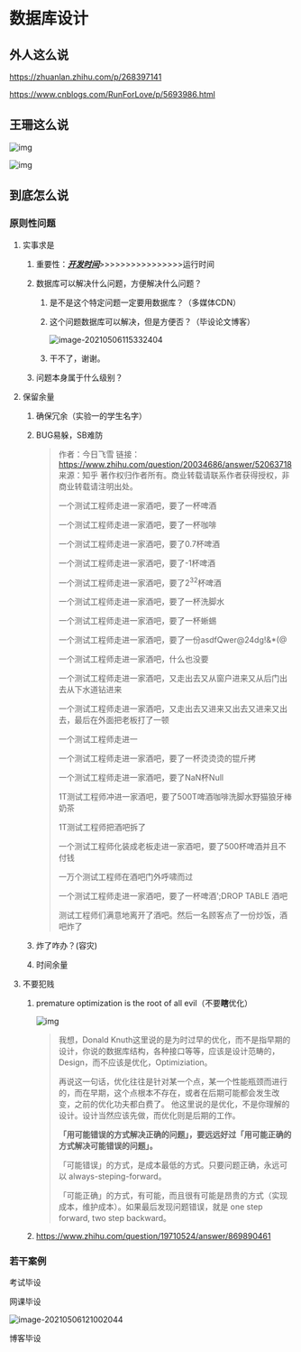 # 数据库设计

## 外人这么说

https://zhuanlan.zhihu.com/p/268397141

https://www.cnblogs.com/RunForLove/p/5693986.html

## 王珊这么说

![img](35e5af5fe3867bb2d9e2b2655def079b.png)

![img](b04e398ef5cb2b9f9124d1301c7d9935.png)

## 到底怎么说

### 原则性问题

1. 实事求是

   1. 重要性：**<u>*开发时间*</u>**>>>>>>>>>>>>>>>>运行时间

   2. 数据库可以解决什么问题，方便解决什么问题？

      1. 是不是这个特定问题一定要用数据库？（多媒体CDN）

      2. 这个问题数据库可以解决，但是方便否？（毕设论文博客）

         ![image-20210506115332404](image-20210506115332404.png)

      3. 干不了，谢谢。

   3. 问题本身属于什么级别？

2. 保留余量

   1. 确保冗余（实验一的学生名字）

   2. BUG易躲，SB难防

      > 作者：今日飞雪
      > 链接：https://www.zhihu.com/question/20034686/answer/52063718
      > 来源：知乎
      > 著作权归作者所有。商业转载请联系作者获得授权，非商业转载请注明出处。
      >
      > 
      >
      > 一个测试工程师走进一家酒吧，要了一杯啤酒
      >
      > 一个测试工程师走进一家酒吧，要了一杯咖啡
      >
      > 一个测试工程师走进一家酒吧，要了0.7杯啤酒
      >
      > 一个测试工程师走进一家酒吧，要了-1杯啤酒
      >
      > 一个测试工程师走进一家酒吧，要了2<sup>32</sup>杯啤酒
      >
      > 一个测试工程师走进一家酒吧，要了一杯洗脚水
      >
      > 一个测试工程师走进一家酒吧，要了一杯蜥蜴
      >
      > 一个测试工程师走进一家酒吧，要了一份asdfQwer@24dg!&*(@
      >
      > 一个测试工程师走进一家酒吧，什么也没要
      >
      > 一个测试工程师走进一家酒吧，又走出去又从窗户进来又从后门出去从下水道钻进来
      >
      > 一个测试工程师走进一家酒吧，又走出去又进来又出去又进来又出去，最后在外面把老板打了一顿
      >
      > 一个测试工程师走进一
      >
      > 一个测试工程师走进一家酒吧，要了一杯烫烫烫的锟斤拷
      >
      > 一个测试工程师走进一家酒吧，要了NaN杯Null
      >
      > 1T测试工程师冲进一家酒吧，要了500T啤酒咖啡洗脚水野猫狼牙棒奶茶
      >
      > 1T测试工程师把酒吧拆了
      >
      > 一个测试工程师化装成老板走进一家酒吧，要了500杯啤酒并且不付钱
      >
      > 一万个测试工程师在酒吧门外呼啸而过
      >
      > 一个测试工程师走进一家酒吧，要了一杯啤酒';DROP TABLE 酒吧
      >
      > 测试工程师们满意地离开了酒吧。然后一名顾客点了一份炒饭，酒吧炸了

   3. 炸了咋办？(容灾)

   4. 时间余量

3. 不要犯贱

   1. premature optimization is the root of all evil（不要**瞎**优化）

      ![img](c1d02359f811d6c676a06e5104a3736a_1440w.jpg)

      > 我想，Donald Knuth这里说的是为时过早的优化，而不是指早期的设计，你说的数据库结构，各种接口等等，应该是设计范畴的，Design，而不应该是优化，Optimiziation。 
      >
      > 再说这一句话，优化往往是针对某一个点，某一个性能瓶颈而进行的，而在早期，这个点根本不存在，或者在后期可能都会发生改变，之前的优化功夫都白费了。 他这里说的是优化，不是你理解的设计。设计当然应该先做，而优化则是后期的工作。
      >
      > **「用可能错误的方式解决正确的问题」，要远远好过「用可能正确的方式解决可能错误的问题」。**
      >
      > 「可能错误」的方式，是成本最低的方式。只要问题正确，永远可以 always-steping-forward。
      >
      > 「可能正确」的方式，有可能，而且很有可能是昂贵的方式（实现成本，维护成本）。如果最后发现问题错误，就是 one step forward, two step backward。

   2. https://www.zhihu.com/question/19710524/answer/869890461

### 若干案例

考试毕设

网课毕设

![image-20210506121002044](image-20210506121002044.png)

博客毕设